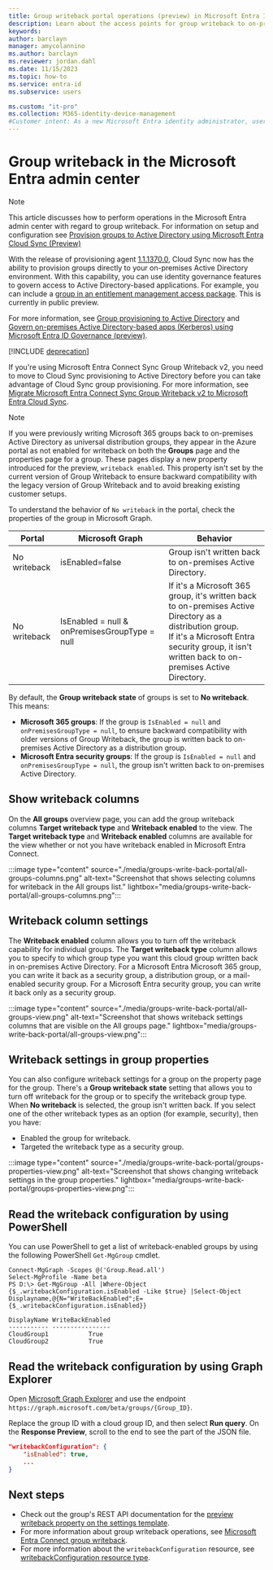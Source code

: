 ```yaml
---
title: Group writeback portal operations (preview) in Microsoft Entra ID
description: Learn about the access points for group writeback to on-premises Active Directory in the Azure portal.
keywords:
author: barclayn
manager: amycolannino
ms.author: barclayn
ms.reviewer: jordan.dahl
ms.date: 11/15/2023
ms.topic: how-to
ms.service: entra-id
ms.subservice: users

ms.custom: "it-pro"
ms.collection: M365-identity-device-management
#Customer intent: As a new Microsoft Entra identity administrator, user management is at the core of my work, so I need to understand the user management tools such as groups, administrator roles, and licenses to manage users.
---
```


# Group writeback in the Microsoft Entra admin center

>[!NOTE]
>This article discusses how to perform operations in the Microsoft Entra admin center with regard to group writeback.  For information on setup and configuration see [Provision groups to Active Directory using Microsoft Entra Cloud Sync (Preview)](~/identity/hybrid/cloud-sync/how-to-configure-entra-to-active-directory.md)

With the release of provisioning agent [1.1.1370.0](~/identity/hybrid/cloud-sync/reference-version-history.md#1113700), Cloud Sync now has the ability to provision groups directly to your on-premises Active Directory environment. With this capability, you can use identity governance features to govern access to Active Directory-based applications. For example, you can include a [group in an entitlement management access package](~/id-governance/entitlement-management-group-writeback.md). This is currently in public preview.  

For more information, see [Group provisioning to Active Directory](~/identity/hybrid/cloud-sync/how-to-configure-entra-to-active-directory.md) and [Govern on-premises Active Directory-based apps (Kerberos) using Microsoft Entra ID Governance (preview)](~/identity/hybrid/cloud-sync/govern-on-premises-groups.md).

[!INCLUDE [deprecation](~/includes/gwb-v2-deprecation.md)]

If you're using Microsoft Entra Connect Sync Group Writeback v2, you need to move to Cloud Sync provisioning to Active Directory before you can take advantage of Cloud Sync group provisioning. For more information, see [Migrate Microsoft Entra Connect Sync Group Writeback v2 to Microsoft Entra Cloud Sync](~/identity/hybrid/cloud-sync/migrate-group-writeback.md).

>[!NOTE]
> If you were previously writing Microsoft 365 groups back to on-premises Active Directory as universal distribution groups, they appear in the Azure portal as not enabled for writeback on both the **Groups** page and the properties page for a group. These pages display a new property introduced for the preview, `writeback enabled`. This property isn't set by the current version of Group Writeback to ensure backward compatibility with the legacy version of Group Writeback and to avoid breaking existing customer setups.

To understand the behavior of `No writeback` in the portal, check the properties of the group in Microsoft Graph.

| Portal | Microsoft Graph| Behavior|
|--------|---------|---------|
| No writeback | isEnabled=false | Group isn't written back to on-premises Active Directory.|
| No writeback | IsEnabled = null & onPremisesGroupType = null | If it's a Microsoft 365 group, it's written back to on-premises Active Directory as a distribution group. </br> If it's a Microsoft Entra security group, it isn't written back to on-premises Active Directory. |

By default, the **Group writeback state** of groups is set to **No writeback**. This means:

- **Microsoft 365 groups**: If the group is ```IsEnabled = null``` and ```onPremisesGroupType = null```, to ensure backward compatibility with older versions of Group Writeback, the group is written back to on-premises Active Directory as a distribution group.
- **Microsoft Entra security groups**: If the group is ```IsEnabled = null``` and ```onPremisesGroupType = null```, the group isn't written back to on-premises Active Directory.

## Show writeback columns

On the **All groups** overview page, you can add the group writeback columns **Target writeback type** and **Writeback enabled** to the view. The **Target writeback type** and **Writeback enabled** columns are available for the view whether or not you have writeback enabled in Microsoft Entra Connect.

​:::image type="content" source="./media/groups-write-back-portal/all-groups-columns.png" alt-text="Screenshot that shows selecting columns for writeback in the All groups list." lightbox="media/groups-write-back-portal/all-groups-columns.png":::

## Writeback column settings

The **Writeback enabled** column allows you to turn off the writeback capability for individual groups. The **Target writeback type** column allows you to specify to which group type you want this cloud group written back in on-premises Active Directory. For a Microsoft Entra Microsoft 365 group, you can write it back as a security group, a distribution group, or a mail-enabled security group. For a Microsoft Entra security group, you can write it back only as a security group.

:::image type="content" source="./media/groups-write-back-portal/all-groups-view.png" alt-text="Screenshot that shows writeback settings columns that are visible on the All groups page." lightbox="media/groups-write-back-portal/all-groups-view.png":::

## Writeback settings in group properties

You can also configure writeback settings for a group on the property page for the group. There's a **Group writeback state** setting that allows you to turn off writeback for the group or to specify the writeback group type. When **No writeback** is selected, the group isn't written back. If you select one of the other writeback types as an option (for example, security), then you have:

- Enabled the group for writeback.
- Targeted the writeback type as a security group.

:::image type="content" source="./media/groups-write-back-portal/groups-properties-view.png" alt-text="Screenshot that shows changing writeback settings in the group properties." lightbox="media/groups-write-back-portal/groups-properties-view.png":::

## Read the writeback configuration by using PowerShell

You can use PowerShell to get a list of writeback-enabled groups by using the following PowerShell `Get-MgGroup` cmdlet.

```powershell-console
Connect-MgGraph -Scopes @('Group.Read.all')
Select-MgProfile -Name beta
PS D:\> Get-MgGroup -All |Where-Object {$_.writebackConfiguration.isEnabled -Like $true} |Select-Object Displayname,@{N="WriteBackEnabled";E={$_.writebackConfiguration.isEnabled}}

DisplayName WriteBackEnabled
----------- ----------------
CloudGroup1           True
CloudGroup2           True
```

## Read the writeback configuration by using Graph Explorer

Open [Microsoft Graph Explorer](https://developer.microsoft.com/graph/graph-explorer) and use the endpoint ```https://graph.microsoft.com/beta/groups/{Group_ID}```.

Replace the group ID with a cloud group ID, and then select **Run query**.
On the **Response Preview**, scroll to the end to see the part of the JSON file.

```json
"writebackConfiguration": {
    "isEnabled": true,
    ...
}
```

## Next steps

- Check out the group's REST API documentation for the [preview writeback property on the settings template](/graph/api/resources/group?view=graph-rest-beta&preserve-view=true).
- For more information about group writeback operations, see [Microsoft Entra Connect group writeback](~/identity/hybrid/connect/how-to-connect-group-writeback-v2.md).
- For more information about the `writebackConfiguration` resource, see [writebackConfiguration resource type](/graph/api/resources/writebackconfiguration?view=graph-rest-beta&preserve-view=true).

